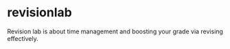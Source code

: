 # revisionlab 
Revision lab is about time management and boosting your grade via revising effectively.

